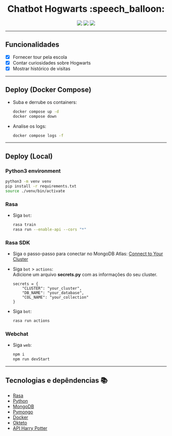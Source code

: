 <h1 align="center">Chatbot Hogwarts :speech_balloon:</h1>
<p align="center">
<img src = https://img.shields.io/badge/RASA-Chatbot-blueviolet>
<img src = https://img.shields.io/badge/NLP-Machine%20learning-blue>
<img src = https://img.shields.io/badge/Python-Linguagem%20-brightgreen>
</p>

---

## Funcionalidades
- [x] Fornecer tour pela escola
- [x] Contar curiosidades sobre Hogwarts
- [x] Mostrar histórico de visitas

---

## Deploy (Docker Compose)
- Suba e derrube os containers:
    ```bash
    docker compose up -d
    docker compose down
    ```

- Analise os logs:
    ```bash
    docker compose logs -f
    ```

---

## Deploy (Local) 
### Python3 environment
```bash
python3 -m venv venv
pip install -r requirements.txt
source ./venv/bin/activate
```

### Rasa
- Siga `bot`:
    ```bash
    rasa train
    rasa run --enable-api --cors "*"
    ```

### Rasa SDK
- Siga o passo-passo para conectar no MongoDB Atlas: [Connect to Your Cluster](https://www.mongodb.com/docs/atlas/tutorial/connect-to-your-cluster/)

- Siga `bot` > `actions`:<br>
Adicione um arquivo **secrets.py** com as informações do seu cluster.
    ```python3
    secrets = {
        "CLUSTER": "your_cluster",
        "DB_NAME": "your_database",
        "COL_NAME": "your_collection"
    }
    ```

- Siga `bot`:
    ```bash
    rasa run actions
    ```

### Webchat
- Siga `web`:
    ```bash
    npm i
    npm run devStart
    ```

---

## Tecnologias e depêndencias :books:
- <a href="https://rasa.com/docs/rasa/installation/">Rasa</a>
- <a href="https://docs.python.org/3/">Python</a>
- <a href="https://docs.mongodb.com/">MongoDB</a>
- <a href="https://pymongo.readthedocs.io/en/stable/index.html">Pymongo</a>
- <a href="https://docs.docker.com/">Docker</a>
- <a href="https://okteto.com/docs/getting-started/index.html">Okteto</a>
- <a href="http://hp-api.herokuapp.com/">API Harry Potter</a>
